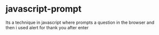 # javascript-prompt
Its a technique in javascript where prompts a question in the browser and then i used alert for thank you after enter

